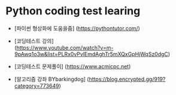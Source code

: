 # Python coding test learing

- [파이썬 형상화에 도움을줌]
(https://pythontutor.com/)

- [코딩테스트 강의]  
(https://www.youtube.com/watch?v=m-9pAwq1o3w&list=PLRx0vPvlEmdAghTr5mXQxGpHjWqSz0dgC)

- [코딩테스트 문제풀이] 
(https://www.acmicpc.net)

- [알고리즘 강좌 BYbarkingdog]
(https://blog.encrypted.gg/919?category=773649)